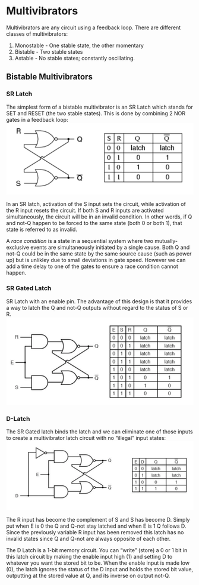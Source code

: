 # Multivibrators

Multivibrators are any circuit using a feedback loop. There are different classes of multivibrators:
1. Monostable - One stable state, the other momentary
2. Bistable - Two stable states
3. Astable - No stable states; constantly oscillating.

## Bistable Multivibrators
### SR Latch
The simplest form of a bistable multivibrator is an SR Latch which stands for SET and RESET (the two stable states). This is done by combining 2 NOR gates in a feedback loop:
![img](img/sr-latch.png)

In an SR latch, activation of the S input sets the circuit, while activation of the R input resets the circuit. If both S and R inputs are activated simultaneously, the circuit will be in an invalid condition. In other words, if Q and not-Q happen to be forced to the same state (both 0 or both 1), that state is referred to as invalid.

A *race condition* is a state in a sequential system where two mutually-exclusive events are simultaneously initiated by a single cause. Both Q and not-Q could be in the same state by the same source cause (such as power up) but is unlikley due to small deviations in gate speed. However we can add a time delay to one of the gates to ensure a race condition cannot happen.

### SR Gated Latch
SR Latch with an enable pin. The advantage of this design is that it provides a way to latch the Q and not-Q outputs without regard to the status of S or R.
![img](img/sr-gated.png)

### D-Latch
The SR Gated latch binds the latch and we can eliminate one of those inputs to create a multivibrator latch circuit with no “illegal” input states:
![img](img/d-latch.png)

The R input has become the complement of S and S has become D. Simply put when E is 0 the Q and Q-not stay latched and when E is 1 Q follows D. Since the previously variable R input has been removed this latch has no invalid states since Q and Q-not are always opposite of each other.

The D Latch is a 1-bit memory circuit. You can “write” (store) a 0 or 1 bit in this latch circuit by making the enable input high (1) and setting D to whatever you want the stored bit to be. When the enable input is made low (0), the latch ignores the status of the D input and holds the stored bit value, outputting at the stored value at Q, and its inverse on output not-Q.